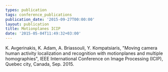 ```yaml
---
types: publication
tags: conference_publications
publication_date: '2015-09-27T00:00:00'
layout: publication
title: Motionplanes ICIP
date: '2015-05-04T11:49:32+03:00'
---
```

<p>K. Avgerinakis, K. Adam, A. Briassouli, Y. Kompatsiaris, "Moving camera human activity localization and recognition with motionplanes and multiple homographies", IEEE International Conference on Image Processing (ICIP), Quebec city, Canada, Sep. 2015.</p>
